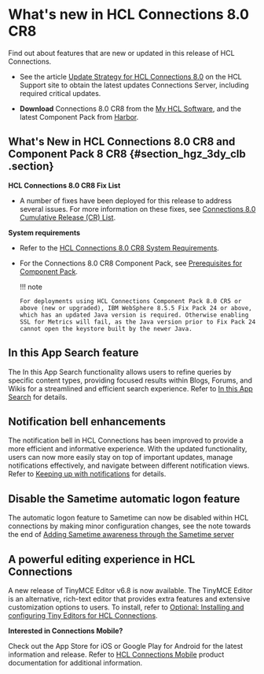# What's new in HCL Connections 8.0 CR8

Find out about features that are new or updated in this release of HCL Connections.

-   See the article [Update Strategy for HCL Connections 8.0](https://support.hcltechsw.com/csm?id=kb_article&sysparm_article=KB0101180) on the HCL Support site to obtain the latest updates Connections Server, including required critical updates.

-   **Download** Connections 8.0 CR8 from the [My HCL Software](https://my.hcltechsw.com/), and the latest Component Pack from [Harbor](https://hclcr.io/harbor/projects/15/repositories).


## What's New in HCL Connections 8.0 CR8 and Component Pack 8 CR8 {#section_hgz_3dy_clb .section}

**HCL Connections 8.0 CR8 Fix List**

- A number of fixes have been deployed for this release to address several issues. For more information on these fixes, see [Connections 8.0 Cumulative Release (CR) List](https://support.hcltechsw.com/csm?id=kb_article&sysparm_article=KB0102882).

**System requirements**

-   Refer to the [HCL Connections 8.0 CR8 System Requirements](system_requirements.md).

-   For the Connections 8.0 CR8 Component Pack, see [Prerequisites for Component Pack](../../admin/install/cp_prereqs.md).

    !!! note
    
        For deployments using HCL Connections Component Pack 8.0 CR5 or above (new or upgraded), IBM WebSphere 8.5.5 Fix Pack 24 or above, which has an updated Java version is required. Otherwise enabling SSL for Metrics will fail, as the Java version prior to Fix Pack 24 cannot open the keystore built by the newer Java.

<!--## SSO authentication schema using token exchange URL

Added instructions on how to setup and use the new SSO Authentication schema using a token exchange URL, see [Configuring single sign-on between Microsoft Teams and Connections](../../connectors/admin/t_ms_teams_configure_sso.md) -->

## In this App Search feature

The In this App Search functionality allows users to refine queries by specific content types, providing focused results within Blogs, Forums, and Wikis for a streamlined and efficient search experience.  Refer to [In this App Search](../../user/eucommon/t_eucommon_in_this_app_search.md) for details.

## Notification bell enhancements

The notification bell in HCL Connections has been improved to provide a more efficient and informative experience. With the updated functionality, users can now more easily stay on top of important updates, manage notifications effectively, and navigate between different notification views. Refer to [Keeping up with notifications](../../user/homepage/tile_homepage_notifications.md) for details.

## Disable the Sametime automatic logon feature

The automatic logon feature to Sametime can now be disabled within HCL connections by making minor configuration changes, see the note towards the end of [Adding Sametime awareness through the Sametime server](../../admin/admin/t_admin_common_add_st_awareness_via_proxy.md)

<!--## Enable the MongoDB Role-Based Access Control

The access control for pre-defined roles setup for the MongoDB users can be enabled throug the MongoDB Role-Based Access Control (RBAC) feature. For details, see [Enabling MongoDB Role-Based Access Control](../../admin/install/enable_mongo_rbac.md) -->

## A powerful editing experience in HCL Connections 

A new release of TinyMCE Editor v6.8 is now available. The TinyMCE Editor is an alternative, rich-text editor that provides extra features and extensive customization options to users. To install, refer to [Optional: Installing and configuring Tiny Editors for HCL Connections](https://opensource.hcltechsw.com/connections-doc/v8-cr1/admin/install/tiny_editors/c_tiny-editors.html).



**Interested in Connections Mobile?**

Check out the App Store for iOS or Google Play for Android for the latest information and release. Refer to [HCL Connections Mobile](https://help.hcltechsw.com/connectionsmobile/index.html) product documentation for additional information.

